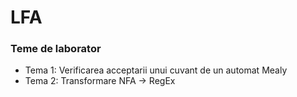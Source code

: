 # LFA
<h3>Teme de laborator</h3>
<ul>
  <li> Tema 1: Verificarea acceptarii unui cuvant de un automat Mealy </li>
  <li> Tema 2: Transformare NFA -> RegEx </li>
  </ul>
